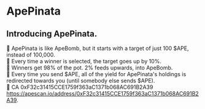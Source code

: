 # ApePinata

## Introducing ApePinata.

🔷 ApePinata is like ApeBomb, but it starts with a target of just 100 $APE, instead of 100,000.  
🔷 Every time a winner is selected, the target goes up by 10%.  
🔷 Winners get 98% of the pot. 2% feeds upwards, into ApeBomb.  
🔷 Every time you send $APE, all of the yield for ApePinata's holdings is redirected towards you (until somebody else sends $APE).  
🔷 CA 0xF32c31415CCE1759f363aC1371b068AC691B2A39 https://apescan.io/address/0xF32c31415CCE1759f363aC1371b068AC691B2A39.     
